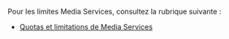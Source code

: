 ﻿Pour les limites Media Services, consultez la rubrique suivante :

 - [Quotas et limitations de Media Services](../media-services-quotas-and-limitations)

<!--HONumber=47-->
